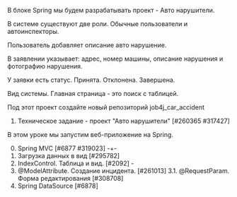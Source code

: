 В блоке Spring мы будем разрабатывать проект - Авто нарушители.

В системе существуют две роли. Обычные пользователи и автоинспекторы.

Пользователь добавляет описание авто нарушение.

В заявлении указывает: адрес, номер машины, описание нарушения и фотографию нарушения.

У заявки есть статус. Принята. Отклонена. Завершена.

Вид системы. Главная страница - это поиск с таблицей.

Под этот проект создайте новый репозиторий job4j_car_accident

1. Техническое задание - проект "Авто нарушители" [#260365 #317427]

В этом уроке мы запустим веб-приложение на Spring.

0. Spring MVC [#6877 #319023] -+-
1. Загрузка данных в вид [#295782]
2. IndexControl. Таблица и вид. [#2092] -
3. @ModelAttribute. Создание инцидента. [#261013]
3.1. @RequestParam. Форма редактирования [#308708]
0. Spring DataSource [#6878]